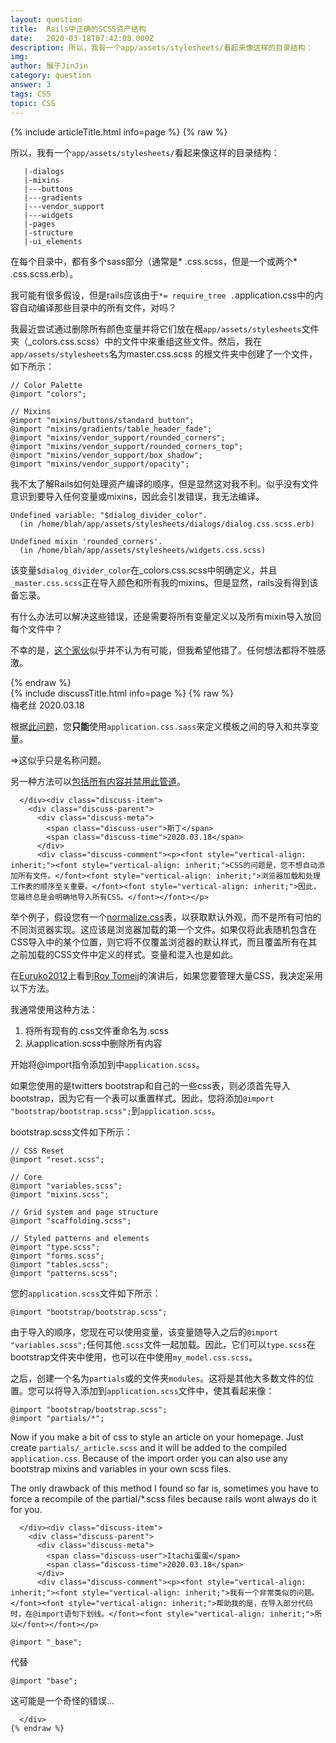 ```yaml
---
layout: question
title:  Rails中正确的SCSS资产结构
date:   2020-03-18T07:42:08.000Z
description: 所以，我有一个app/assets/stylesheets/看起来像这样的目录结构：   |-dialogs   |-mixins   |---b...
img: 
author: 猴子JinJin
category: question
answer: 3
tags: CSS
topic: CSS
---
```

<div class="article-root">
  <div class="article">
    {% include articleTitle.html info=page %}
    {% raw %}
    <div class="article-content"><p><font style="vertical-align: inherit;"><font style="vertical-align: inherit;">所以，我有一个</font></font><code>app/assets/stylesheets/</code><font style="vertical-align: inherit;"><font style="vertical-align: inherit;">看起来像这样</font><font style="vertical-align: inherit;">的</font><font style="vertical-align: inherit;">目录结构：</font></font></p>

<pre><code>   |-dialogs<font></font>
   |-mixins<font></font>
   |---buttons<font></font>
   |---gradients<font></font>
   |---vendor_support<font></font>
   |---widgets<font></font>
   |-pages<font></font>
   |-structure<font></font>
   |-ui_elements<font></font>
</code></pre>

<p><font style="vertical-align: inherit;"><font style="vertical-align: inherit;">在每个目录中，都有多个sass部分（通常是* .css.scss，但是一个或两个* .css.scss.erb）。</font></font></p>

<p><font style="vertical-align: inherit;"><font style="vertical-align: inherit;">我可能有很多假设，但是rails应该由于</font></font><code>*= require_tree .</code><font style="vertical-align: inherit;"><font style="vertical-align: inherit;">application.css中的内容</font><font style="vertical-align: inherit;">自动编译那些目录中的所有文件</font><font style="vertical-align: inherit;">，对吗？</font></font></p>

<p><font style="vertical-align: inherit;"><font style="vertical-align: inherit;">我最近尝试通过删除所有颜色变量并将它们放在根</font></font><code>app/assets/stylesheets</code><font style="vertical-align: inherit;"><font style="vertical-align: inherit;">文件夹（_colors.css.scss）</font><font style="vertical-align: inherit;">中的文件中来重组这些文件</font><font style="vertical-align: inherit;">。</font><font style="vertical-align: inherit;">然后，我在</font></font><code>app/assets/stylesheets</code><font style="vertical-align: inherit;"><font style="vertical-align: inherit;">名为master.css.scss </font><font style="vertical-align: inherit;">的根</font><font style="vertical-align: inherit;">文件夹中</font><font style="vertical-align: inherit;">创建了一个文件，</font><font style="vertical-align: inherit;">如下所示：</font></font></p>

<pre><code>// Color Palette <font></font>
@import "colors";<font></font>
<font></font>
// Mixins<font></font>
@import "mixins/buttons/standard_button";<font></font>
@import "mixins/gradients/table_header_fade";<font></font>
@import "mixins/vendor_support/rounded_corners";<font></font>
@import "mixins/vendor_support/rounded_corners_top";<font></font>
@import "mixins/vendor_support/box_shadow";<font></font>
@import "mixins/vendor_support/opacity";<font></font>
</code></pre>

<p><font style="vertical-align: inherit;"><font style="vertical-align: inherit;">我不太了解Rails如何处理资产编译的顺序，但是显然这对我不利。</font><font style="vertical-align: inherit;">似乎没有文件意识到要导入任何变量或mixins，因此会引发错误，我无法编译。</font></font></p>

<pre><code>Undefined variable: "$dialog_divider_color".<font></font>
  (in /home/blah/app/assets/stylesheets/dialogs/dialog.css.scss.erb)<font></font>
<font></font>
Undefined mixin 'rounded_corners'.<font></font>
  (in /home/blah/app/assets/stylesheets/widgets.css.scss)<font></font>
</code></pre>

<p><font style="vertical-align: inherit;"><font style="vertical-align: inherit;">该变量</font></font><code>$dialog_divider_color</code><font style="vertical-align: inherit;"><font style="vertical-align: inherit;">在_colors.css.scss中明确定义，并且</font></font><code>_master.css.scss</code><font style="vertical-align: inherit;"><font style="vertical-align: inherit;">正在导入颜色和所有我的mixins。</font><font style="vertical-align: inherit;">但是显然，rails没有得到该备忘录。</font></font></p>

<p><font style="vertical-align: inherit;"><font style="vertical-align: inherit;">有什么办法可以解决这些错误，还是需要将所有变量定义以及所有mixin导入放回每个文件中？</font></font></p>

<p><font style="vertical-align: inherit;"><font style="vertical-align: inherit;">不幸的是，</font></font><a href="https://stackoverflow.com/questions/8887824/persisting-scss-variables-in-rails-asset-pipeline"><font style="vertical-align: inherit;"><font style="vertical-align: inherit;">这个家伙</font></font></a><font style="vertical-align: inherit;"><font style="vertical-align: inherit;">似乎并不认为有可能，但我希望他错了。</font><font style="vertical-align: inherit;">任何想法都将不胜感激。</font></font></p></div>
    {% endraw %}
  </div>

  <div class="discuss-wrapper">
    {% include discussTitle.html info=page %}
    {% raw %}
    <div class="discuss-item">
        <div class="discuss-parent">
          <div class="discuss-meta">
            <span class="discuss-user">梅老丝</span>
            <span class="discuss-time">2020.03.18</span>
          </div>
          <div class="discuss-comment"><p><font style="vertical-align: inherit;"><font style="vertical-align: inherit;">根据</font></font><a href="https://stackoverflow.com/questions/6269420/sass-global-variables-not-being-passed-to-partials"><font style="vertical-align: inherit;"><font style="vertical-align: inherit;">此问题</font></font></a><font style="vertical-align: inherit;"><font style="vertical-align: inherit;">，您</font></font><strong><font style="vertical-align: inherit;"><font style="vertical-align: inherit;">只能</font></font></strong><font style="vertical-align: inherit;"><font style="vertical-align: inherit;">使用</font></font><code>application.css.sass</code><font style="vertical-align: inherit;"><font style="vertical-align: inherit;">来定义模板之间的导入和共享变量。</font></font></p>

<p><font style="vertical-align: inherit;"><font style="vertical-align: inherit;">=&gt;这似乎只是名称问题。</font></font></p>

<p><font style="vertical-align: inherit;"><font style="vertical-align: inherit;">另一种方法可以</font></font><a href="http://rwilcox.tumblr.com/post/9038701675/sass-variables-and-the-rails-3-1-asset-pipeline" rel="nofollow noreferrer"><font style="vertical-align: inherit;"><font style="vertical-align: inherit;">包括所有内容并禁用此管道</font></font></a><font style="vertical-align: inherit;"><font style="vertical-align: inherit;">。</font></font></p></div>
        </div>
        
      </div><div class="discuss-item">
        <div class="discuss-parent">
          <div class="discuss-meta">
            <span class="discuss-user">斯丁</span>
            <span class="discuss-time">2020.03.18</span>
          </div>
          <div class="discuss-comment"><p><font style="vertical-align: inherit;"><font style="vertical-align: inherit;">CSS的问题是，您不想自动添加所有文件。</font><font style="vertical-align: inherit;">浏览器加载和处理工作表的顺序至关重要。</font><font style="vertical-align: inherit;">因此，您最终总是会明确地导入所有CSS。</font></font></p>

<p><font style="vertical-align: inherit;"><font style="vertical-align: inherit;">举个例子，假设您有一个</font></font><a href="https://github.com/necolas/normalize.css" rel="noreferrer"><font style="vertical-align: inherit;"><font style="vertical-align: inherit;">normalize.css</font></font></a><font style="vertical-align: inherit;"><font style="vertical-align: inherit;">表，以获取默认外观，而不是所有可怕的不同浏览器实现。</font><font style="vertical-align: inherit;">这应该是浏览器加载的第一个文件。</font><font style="vertical-align: inherit;">如果仅将此表随机包含在CSS导入中的某个位置，则它将不仅覆盖浏览器的默认样式，而且覆盖所有在其之前加载的CSS文件中定义的样式。</font><font style="vertical-align: inherit;">变量和混入也是如此。</font></font></p>

<p><font style="vertical-align: inherit;"><font style="vertical-align: inherit;">在</font></font><a href="http://roytomeij.com/" rel="noreferrer"><font style="vertical-align: inherit;"><font style="vertical-align: inherit;">Euruko2012</font></font></a><font style="vertical-align: inherit;"><font style="vertical-align: inherit;">上</font><font style="vertical-align: inherit;">看到</font><a href="http://roytomeij.com/" rel="noreferrer"><font style="vertical-align: inherit;">Roy Tomeij</font></a><font style="vertical-align: inherit;">的演讲后，</font><font style="vertical-align: inherit;">如果您要管理大量CSS，我决定采用以下方法。</font></font></p>

<p><font style="vertical-align: inherit;"><font style="vertical-align: inherit;">我通常使用这种方法：</font></font></p>

<ol>
<li><font style="vertical-align: inherit;"><font style="vertical-align: inherit;">将所有现有的.css文件重命名为.scss</font></font></li>
<li><font style="vertical-align: inherit;"><font style="vertical-align: inherit;">从application.scss中删除所有内容</font></font></li>
</ol>

<p><font style="vertical-align: inherit;"><font style="vertical-align: inherit;">开始将@import指令添加到中</font></font><code>application.scss</code><font style="vertical-align: inherit;"><font style="vertical-align: inherit;">。</font></font></p>

<p><font style="vertical-align: inherit;"><font style="vertical-align: inherit;">如果您使用的是twitters bootstrap和自己的一些css表，则必须首先导入bootstrap，因为它有一个表可以重置样式。</font><font style="vertical-align: inherit;">因此，您将添加</font></font><code>@import "bootstrap/bootstrap.scss";</code><font style="vertical-align: inherit;"><font style="vertical-align: inherit;">到</font></font><code>application.scss</code><font style="vertical-align: inherit;"><font style="vertical-align: inherit;">。</font></font></p>

<p><font style="vertical-align: inherit;"><font style="vertical-align: inherit;">bootstrap.scss文件如下所示：</font></font></p>

<pre><code>// CSS Reset<font></font>
@import "reset.scss";<font></font>
<font></font>
// Core<font></font>
@import "variables.scss";<font></font>
@import "mixins.scss";<font></font>
<font></font>
// Grid system and page structure<font></font>
@import "scaffolding.scss";<font></font>
<font></font>
// Styled patterns and elements<font></font>
@import "type.scss";<font></font>
@import "forms.scss";<font></font>
@import "tables.scss";<font></font>
@import "patterns.scss";<font></font>
</code></pre>

<p><font style="vertical-align: inherit;"><font style="vertical-align: inherit;">您的</font></font><code>application.scss</code><font style="vertical-align: inherit;"><font style="vertical-align: inherit;">文件如下所示：</font></font></p>

<pre><code>@import "bootstrap/bootstrap.scss";
</code></pre>

<p><font style="vertical-align: inherit;"><font style="vertical-align: inherit;">由于导入的顺序，您现在可以使用变量，该变量随</font><font style="vertical-align: inherit;">导入之后的</font></font><code>@import "variables.scss";</code><font style="vertical-align: inherit;"><font style="vertical-align: inherit;">任何其他</font></font><code>.scss</code><font style="vertical-align: inherit;"><font style="vertical-align: inherit;">文件</font><font style="vertical-align: inherit;">一起加载</font><font style="vertical-align: inherit;">。</font><font style="vertical-align: inherit;">因此，它们可以</font></font><code>type.scss</code><font style="vertical-align: inherit;"><font style="vertical-align: inherit;">在bootstrap文件夹中</font><font style="vertical-align: inherit;">使用，</font><font style="vertical-align: inherit;">也可以在中使用</font></font><code>my_model.css.scss</code><font style="vertical-align: inherit;"><font style="vertical-align: inherit;">。</font></font></p>

<p><font style="vertical-align: inherit;"><font style="vertical-align: inherit;">之后，创建一个名为</font></font><code>partials</code><font style="vertical-align: inherit;"><font style="vertical-align: inherit;">或</font><font style="vertical-align: inherit;">的文件夹</font></font><code>modules</code><font style="vertical-align: inherit;"><font style="vertical-align: inherit;">。</font><font style="vertical-align: inherit;">这将是其他大多数文件的位置。</font><font style="vertical-align: inherit;">您可以将导入添加到</font></font><code>application.scss</code><font style="vertical-align: inherit;"><font style="vertical-align: inherit;">文件中，使其看起来像：</font></font></p>

<pre><code>@import "bootstrap/bootstrap.scss";<font></font>
@import "partials/*";<font></font>
</code></pre>

<p>Now if you make a bit of css to style an article on your homepage. Just create <code>partials/_article.scss</code> and it will be added to the compiled <code>application.css</code>. Because of the import order you can also use any bootstrap mixins and variables in your own scss files.</p>

<p>The only drawback of this method I found so far is, sometimes you have to force a recompile of the partial/*.scss files because rails wont always do it for you. </p></div>
        </div>
        
      </div><div class="discuss-item">
        <div class="discuss-parent">
          <div class="discuss-meta">
            <span class="discuss-user">Itachi蛋蛋</span>
            <span class="discuss-time">2020.03.18</span>
          </div>
          <div class="discuss-comment"><p><font style="vertical-align: inherit;"><font style="vertical-align: inherit;">我有一个非常类似的问题。</font><font style="vertical-align: inherit;">帮助我的是，在导入部分代码时，在@import语句下划线。</font><font style="vertical-align: inherit;">所以</font></font></p>

<pre><code>@import "_base";
</code></pre>

<p><font style="vertical-align: inherit;"><font style="vertical-align: inherit;">代替</font></font></p>

<pre><code>@import "base";
</code></pre>

<p><font style="vertical-align: inherit;"><font style="vertical-align: inherit;">这可能是一个奇怪的错误...</font></font></p></div>
        </div>
        
      </div>
    {% endraw %}
  </div>
<div>
